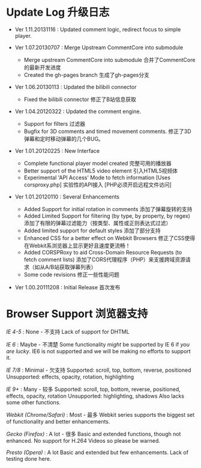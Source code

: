 # Update Log 升级日志
* Ver 1.11.20131116 : Updated comment logic, redirect focus to simple player.

* Ver 1.07.20130707 : Merge Upstream CommentCore into submodule
	- Merge upstream CommentCore into submodule 合并了CommentCore的最新开发进度
	- Created the gh-pages branch 生成了gh-pages分支

* Ver 1.06.20130113 : Updated the bilibili connector
	- Fixed the bilibili connector 修正了B站信息获取
* Ver 1.04.20120322 : Updated the comment engine.
	- Support for filters 过滤器
	- Bugfix for 3D comments and timed movement comments. 修正了3D弹幕和定时移动弹幕的几个BUG。
* Ver 1.01.20120225 : New Interface
    - Complete functional player model created
	  完整可用的播放器
	- Better support of the HTML5 video element
	  引入HTML5视频体
	- Experimental 'API Access' Mode to fetch information [Uses corsproxy.php]
	  实验性的API接入 [PHP必须开启远程文件访问]
* Ver 1.01.20120110 : Several Enhancements
	- Added Support for initial rotation in comments
	  添加了弹幕旋转的支持
	- Added Limited Support for filtering (by type, by property, by regex)
	  添加了有限的弹幕过滤能力（按类型、属性或正则表达式过滤）
	- Added limited support for default styles
	  添加了部分支持
	- Enhanced CSS for a better effect on Webkit Browsers
	  修正了CSS使得在Webkit系浏览器上显示更好且速度更流畅！
	- Added CORSPRoxy to aid Cross-Domain Resource Requests (to fetch comment lists)
	  添加了CORS代理程序（PHP）来支援跨域资源请求（如从A/B站获取弹幕列表）
	- Some code revisions
	  修正一些性能问题
* Ver 1.00.20111208 : Initial Release
	首次发布
	
# Browser Support 浏览器支持

*IE 4-5* : None - 不支持
	Lack of support for DHTML
	
*IE 6* : Maybe - 不清楚
	Some functionality _might_ be supported by IE 6 if _you are lucky_.
	IE6 is not supported and we will be making no efforts to support it.
	
*IE 7/8* : Minimal - 欠支持
	Supported: scroll, top, bottom, reverse, positioned
	Unsupported: effects, opacity, rotation, highlighting
	
*IE 9+* : Many - 较多
	Supported: scroll, top, bottom, reverse, positioned, effects, opacity, rotation
	Unsupported: highlighting, shadows
	Also lacks some other functions.
	
*Webkit (Chrome/Safari)* : Most - 最多
	Webkit series supports the biggest set of functionality and better enhancements.
	
*Gecko (Firefox)* : A lot - 很多
	Basic and extended functions, though not enhanced. No support for H.264 Videos so please be warned.
	
*Presto (Opera)* : A lot
	Basic and extended but few enhancements. Lack of testing done here.
